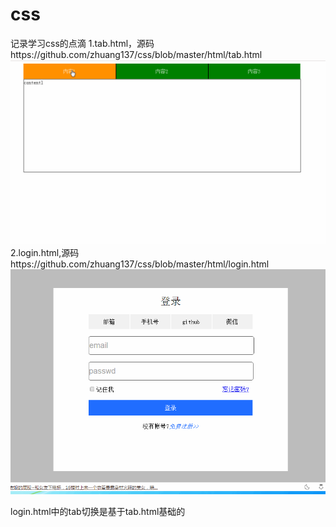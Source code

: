 # css
记录学习css的点滴
1.tab.html，源码https://github.com/zhuang137/css/blob/master/html/tab.html
![image](https://github.com/zhuang137/css/blob/master/gif/tab.gif)
2.login.html,源码https://github.com/zhuang137/css/blob/master/html/login.html
![image](https://github.com/zhuang137/css/blob/master/gif/login.gif)

login.html中的tab切换是基于tab.html基础的
